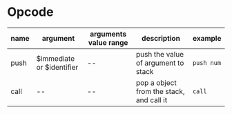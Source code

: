 # Opcode

 name | argument | arguments value range | description | example
------|----------|-----------------------|-------------|---------
push    | $immediate or $identifier | -- | push the value of argument to stack | `push num`
call    | -- | -- | pop a object from the stack, and call it | `call`